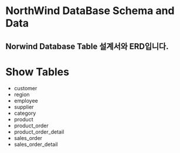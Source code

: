 # NorthWind DataBase Schema and Data

 ## Norwind Database Table 설계서와 ERD입니다.

 # Show Tables
* customer
* region
* employee
* supplier
* category
* product
* product_order
* product_order_detail
* sales_order
* sales_order_detail
